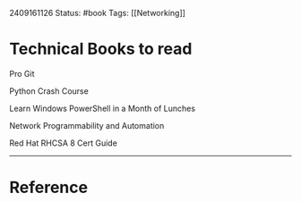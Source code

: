 
2409161126
	Status: #book 
		Tags:  [[Networking]]

# Technical Books to read



Pro Git

Python Crash Course


Learn Windows PowerShell in a Month of Lunches



Network Programmability and Automation


Red Hat RHCSA 8 Cert Guide




















---
# Reference

